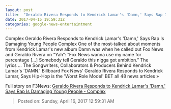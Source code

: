 ```yaml
---
layout: post
title:  "Geraldo Rivera Responds to Kendrick Lamar's 'Damn,' Says Rap Is Damaging Young People - Complex"
date: 2017-04-15 19:59:31Z
categories: google-news-entertaintment
---
```


Complex Geraldo Rivera Responds to Kendrick Lamar's 'Damn,' Says Rap Is Damaging Young People Complex One of the most-talked about moments from Kendrick Lamar's new album Damn was when he called out Fox News and Geraldo Rivera on “Yah”: “Fox News wanna use my name for percentage […] Somebody tell Geraldo this nigga got ambition.” The lyrics ... The Songwriters, Collaborators & Producers Behind Kendrick Lamar's 'DAMN.' Billboard Fox News' Geraldo Rivera Responds to Kendrick Lamar, Says Hip-Hop is the 'Worst Role Model' BET all 48 news articles »


Full story on F3News: [Geraldo Rivera Responds to Kendrick Lamar's 'Damn,' Says Rap Is Damaging Young People - Complex](http://www.f3nws.com/n/JQvxTB)

> Posted on: Sunday, April 16, 2017 12:59:31 AM
